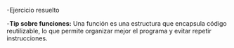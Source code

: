 -Ejercicio resuelto

-**Tip sobre funciones:**
Una función es una estructura que encapsula código reutilizable, lo que permite organizar mejor el programa y evitar repetir instrucciones.
